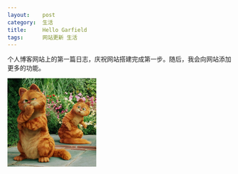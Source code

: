 ```yaml
---
layout:    post
category:  生活
title:     Hello Garfield
tags:      网站更新 生活
---
```


个人博客网站上的第一篇日志，庆祝网站搭建完成第一步。随后，我会向网站添加更多的功能。

<img src="/assets/Garfield.jpg" width="200" height="200">